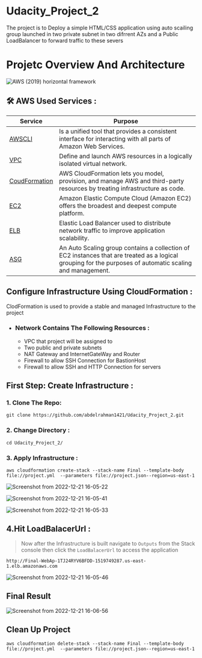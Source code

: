 # Udacity_Project_2


The project is to Deploy a simple HTML/CSS application using auto scailing group launched in two private subnet in two difrrent AZs and a Public LoadBalancer to forward traffic to these severs
# Projetc Overview And Architecture
![AWS (2019) horizontal framework](https://user-images.githubusercontent.com/73159522/208936479-04d7232a-e29c-4c77-8e5b-2c757032f099.png)

## 🛠 AWS Used Services :
| Service | Purpose |
| ------ | ------ |
| [ AWSCLI ](https://docs.aws.amazon.com/cli/index.html) | Is a unified tool that provides a consistent interface for interacting with all parts of Amazon Web Services. |
| [ VPC ](https://docs.aws.amazon.com/vpc/latest/userguide/what-is-amazon-vpc.html) | Define and launch AWS resources in a logically isolated virtual network. |
| [ CoudFormation ](https://docs.aws.amazon.com/cloudformation/index.html) | AWS CloudFormation lets you model, provision, and manage AWS and third-party resources by treating infrastructure as code. |
| [ EC2 ](https://docs.aws.amazon.com/ec2/index.html) | Amazon Elastic Compute Cloud (Amazon EC2) offers the broadest and deepest compute platform.|
| [ ELB ](https://docs.aws.amazon.com/elasticloadbalancing/index.html) | Elastic Load Balancer used to distribute network traffic to improve application scalability. |
| [ ASG ](https://docs.aws.amazon.com/autoscaling/index.html) | An Auto Scaling group contains a collection of EC2 instances that are treated as a logical grouping for the purposes of automatic scaling and management. |

## Configure Infrastructure Using CloudFormation :

ClodFormation is used to provide a stable and managed Infrastructure to the project
- ###  Network Contains The Following Resources :
  - VPC that project will be assigned to
  - Two public and private subnets
  - NAT Gateway and InternetGateWay and Router
  - Firewall to allow SSH Connection for BastionHost
  - Firewall to allow SSH and HTTP Connection for servers

## First Step: Create Infrastructure :
### 1. Clone The Repo:
```
git clone https://github.com/abdelrahman1421/Udacity_Project_2.git

```

### 2. Change Directory :
```
cd Udacity_Project_2/

```
### 3. Apply Infrastructure :
```
aws cloudformation create-stack --stack-name Final --template-body file://project.yml  --parameters file://project.json--region=us-east-1

```
![Screenshot from 2022-12-21 16-05-22](https://user-images.githubusercontent.com/73159522/208930657-18705ca9-e5ce-4a9f-a873-ca926bb6ae06.png)

![Screenshot from 2022-12-21 16-05-41](https://user-images.githubusercontent.com/73159522/208930671-b1afff58-f21a-408d-8796-7a288979e637.png)

![Screenshot from 2022-12-21 16-05-33](https://user-images.githubusercontent.com/73159522/208930663-67600022-a557-4710-8fe0-0b225e791481.png)
## 4.Hit LoadBalacerUrl :
> Now after the Infrastructure is built navigate to `Outputs` from the Stack console then click the `LoadBalacerUrl` to access the application
```
http://Final-WebAp-1TJ24RYV6BFDD-1519749287.us-east-1.elb.amazonaws.com

```

![Screenshot from 2022-12-21 16-05-46](https://user-images.githubusercontent.com/73159522/208931887-70b34dfc-ca1a-445f-8de5-833837e98e5e.png)

## Final Result
![Screenshot from 2022-12-21 16-06-56](https://user-images.githubusercontent.com/73159522/208932014-1b122a0e-04fc-4497-8350-d7109b0363d0.png)

## Clean Up Project
```
aws cloudformation delete-stack --stack-name Final --template-body file://project.yml  --parameters file://project.json--region=us-east-1
```
